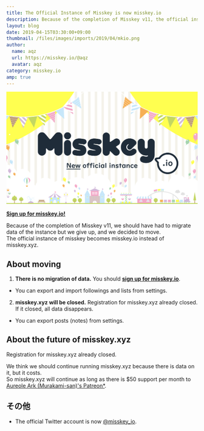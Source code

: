 ```yaml
---
title: The Official Instance of Misskey is now misskey.io
description: Because of the completion of Misskey v11, the official instance of misskey becomes misskey.io instead of misskey.xyz.
layout: blog
date: 2019-04-15T03:30:00+09:00
thumbnail: /files/images/imports/2019/04/mkio.png
author:
  name: aqz
  url: https://misskey.io/@aqz
  avatar: aqz
category: misskey.io
amp: true
---
```

![misskey.io](/files/images/imports/2019/04/mkio.png)

[**Sign up for misskey.io!**](https://misskey.io)

Because of the completion of Misskey v11, we should have had to migrate data of the instance but we give up, and we decided to move.  
The official instance of misskey becomes misskey.io instead of misskey.xyz.

## About moving
1. **There is no migration of data.** You should [**sign up for misskey.io**](https://misskey.io).
  * You can export and import followings and lists from settings.
2. **misskey.xyz will be closed.** Registration for misskey.xyz already closed.    
   If it closed, all data disappears.
  * You can export posts (notes) from settings.

## About the future of misskey.xyz
Registration for misskey.xyz already closed.

We think we should continue running misskey.xyz because there is data on it, but it costs.  
So misskey.xyz will continue as long as there is $50 support per month to [Aureole Ark (Murakami-san)'s Patreon](https://www.patreon.com/AureoleArk)[*](https://misskey.xyz/notes/5cb3241779d541003afd7e0d).

## その他
- The official Twitter account is now [@misskey_io](https://twitter.com/misskey_io).